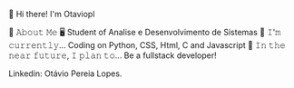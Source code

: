 👋 Hi there! I'm Otaviopl



📖 𝙰𝚋𝚘𝚞𝚝 𝙼𝚎
🖥 Student of Analise e Desenvolvimento de Sistemas
🔨 𝙸'𝚖 𝚌𝚞𝚛𝚛𝚎𝚗𝚝𝚕𝚢...
Coding on Python, CSS, Html, C and Javascript
🎯 𝙸𝚗 𝚝𝚑𝚎 𝚗𝚎𝚊𝚛 𝚏𝚞𝚝𝚞𝚛𝚎, 𝙸 𝚙𝚕𝚊𝚗 𝚝𝚘...
Be a fullstack developer!

Linkedin: Otávio Pereia Lopes.

